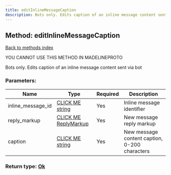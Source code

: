 ```yaml
---
title: editInlineMessageCaption
description: Bots only. Edits caption of an inline message content sent via bot
---
```

## Method: editInlineMessageCaption  
[Back to methods index](index.md)


YOU CANNOT USE THIS METHOD IN MADELINEPROTO


Bots only. Edits caption of an inline message content sent via bot

### Parameters:

| Name     |    Type       | Required | Description |
|----------|---------------|----------|-------------|
|inline\_message\_id|[CLICK ME string](../types/string.md) | Yes|Inline message identifier|
|reply\_markup|[CLICK ME ReplyMarkup](../types/ReplyMarkup.md) | Yes|New message reply markup|
|caption|[CLICK ME string](../types/string.md) | Yes|New message content caption, 0-200 characters|


### Return type: [Ok](../types/Ok.md)

